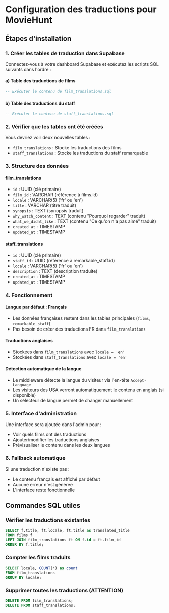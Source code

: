 # Configuration des traductions pour MovieHunt

## Étapes d'installation

### 1. Créer les tables de traduction dans Supabase

Connectez-vous à votre dashboard Supabase et exécutez les scripts SQL suivants dans l'ordre :

#### a) Table des traductions de films
```sql
-- Exécuter le contenu de film_translations.sql
```

#### b) Table des traductions du staff
```sql
-- Exécuter le contenu de staff_translations.sql
```

### 2. Vérifier que les tables ont été créées

Vous devriez voir deux nouvelles tables :
- `film_translations` : Stocke les traductions des films
- `staff_translations` : Stocke les traductions du staff remarquable

### 3. Structure des données

#### film_translations
- `id` : UUID (clé primaire)
- `film_id` : VARCHAR (référence à films.id)
- `locale` : VARCHAR(5) ('fr' ou 'en')
- `title` : VARCHAR (titre traduit)
- `synopsis` : TEXT (synopsis traduit)
- `why_watch_content` : TEXT (contenu "Pourquoi regarder" traduit)
- `what_we_didnt_like` : TEXT (contenu "Ce qu'on n'a pas aimé" traduit)
- `created_at` : TIMESTAMP
- `updated_at` : TIMESTAMP

#### staff_translations
- `id` : UUID (clé primaire)
- `staff_id` : UUID (référence à remarkable_staff.id)
- `locale` : VARCHAR(5) ('fr' ou 'en')
- `description` : TEXT (description traduite)
- `created_at` : TIMESTAMP
- `updated_at` : TIMESTAMP

### 4. Fonctionnement

#### Langue par défaut : Français
- Les données françaises restent dans les tables principales (`films`, `remarkable_staff`)
- Pas besoin de créer des traductions FR dans `film_translations`

#### Traductions anglaises
- Stockées dans `film_translations` avec `locale = 'en'`
- Stockées dans `staff_translations` avec `locale = 'en'`

#### Détection automatique de la langue
- Le middleware détecte la langue du visiteur via l'en-tête `Accept-Language`
- Les visiteurs des USA verront automatiquement le contenu en anglais (si disponible)
- Un sélecteur de langue permet de changer manuellement

### 5. Interface d'administration

Une interface sera ajoutée dans l'admin pour :
- Voir quels films ont des traductions
- Ajouter/modifier les traductions anglaises
- Prévisualiser le contenu dans les deux langues

### 6. Fallback automatique

Si une traduction n'existe pas :
- Le contenu français est affiché par défaut
- Aucune erreur n'est générée
- L'interface reste fonctionnelle

## Commandes SQL utiles

### Vérifier les traductions existantes
```sql
SELECT f.title, ft.locale, ft.title as translated_title
FROM films f
LEFT JOIN film_translations ft ON f.id = ft.film_id
ORDER BY f.title;
```

### Compter les films traduits
```sql
SELECT locale, COUNT(*) as count
FROM film_translations
GROUP BY locale;
```

### Supprimer toutes les traductions (ATTENTION)
```sql
DELETE FROM film_translations;
DELETE FROM staff_translations;
```
